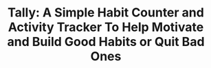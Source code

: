 ---
description: 设定一个习惯，每次实行这个习惯时打开此 app 记录下，有空自我欣赏下。
layout: post
results:
- primaryGenreName: Productivity
  version: '1.1'
  formattedPrice: 免费
  genreIds:
  - '6007'
  - '6002'
  artworkUrl60: http://is4.mzstatic.com/image/thumb/Purple60/v4/d6/31/82/d6318212-6bf4-5743-f193-f4a7589df20a/source/60x60bb.jpg
  minimumOsVersion: '8.0'
  appletvScreenshotUrls: &a []
  sellerName: treebetty LLC
  supportedDevices:
  - iPad2Wifi
  - iPad23G
  - iPhone4S
  - iPadThirdGen
  - iPadThirdGen4G
  - iPhone5
  - iPodTouchFifthGen
  - iPadFourthGen
  - iPadFourthGen4G
  - iPadMini
  - iPadMini4G
  - iPhone5c
  - iPhone5s
  - iPhone6
  - iPhone6Plus
  - iPodTouchSixthGen
  genres:
  - 效率
  - 工具
  currentVersionReleaseDate: '2016-05-05T15:45:05Z'
  trackName: 'Tally: A Simple Habit Counter and Activity Tracker To Help Motivate
    and Build Good Habits or Quit Bad Ones'
  isVppDeviceBasedLicensingEnabled: true
  description: "Tally is a simple tracking tool to help you meet your goals.\n\nWhether
    you're trying to do more of something (ex. meditate, exercise, eat salad)
    and build a new habits or do less of something (smoke, drink, starbucks,
    fast food) and break a habit, Tally can help you gain insight and motivation.
    Simply create your habit and press and hold the square every time you
    do it. That's it. \n\nThe main TALLY screen will show you all your habits
    and your Tally count for a period of time that you choose. You can view
    your tally count the for DAY, WEEK, MONTH, YEAR or EVER. \n\nTally contains
    no ads or popups. Try it now for free with 2 habits. For unlimited habits,
    you can upgrade with an  In App Purchase."
  price: 0
  trackId: 1090990601
  releaseDate: '2016-04-12T00:32:23Z'
  advisories: *a
  screenshotUrls:
  - http://a5.mzstatic.com/us/r30/Purple49/v4/d6/bc/f2/d6bcf2db-1972-12dd-3af3-f290c94139fd/screen1136x1136.jpeg
  - http://a4.mzstatic.com/us/r30/Purple49/v4/67/cc/e7/67cce7af-98e3-fa37-a37a-93ce77aab1c4/screen1136x1136.jpeg
  - http://a3.mzstatic.com/us/r30/Purple49/v4/30/52/d8/3052d82c-049d-2b54-0df0-078f223e10ed/screen1136x1136.jpeg
  - http://a5.mzstatic.com/us/r30/Purple49/v4/d2/4d/ea/d24dea0a-bdd5-639c-b81c-17496c933867/screen1136x1136.jpeg
  - http://a5.mzstatic.com/us/r30/Purple49/v4/6d/88/f1/6d88f1b4-67cc-b186-bcf7-b47aeeab0c37/screen1136x1136.jpeg
  artistViewUrl: https://itunes.apple.com/cn/developer/treebetty-llc/id469957278?uo=4
  primaryGenreId: 6007
  kind: software
  fileSizeBytes: '20866203'
  sellerUrl: http://treebetty.com/
  trackContentRating: 4+
  bundleId: com.tbd.Tally
  trackCensoredName: 'Tally: A Simple Habit Counter and Activity Tracker To
    Help Motivate and Build Good Habits or Quit Bad Ones'
  contentAdvisoryRating: 4+
  isGameCenterEnabled: false
  artistName: treebetty LLC
  languageCodesISO2A:
  - EN
  releaseNotes: '• You can now set a daily reminders for each Tally you create

    • Fixed bug that occurs when you try to create more than 15 Tallys.'
  features: *a
  wrapperType: software
  artworkUrl512: http://is4.mzstatic.com/image/thumb/Purple60/v4/d6/31/82/d6318212-6bf4-5743-f193-f4a7589df20a/source/512x512bb.jpg
  artworkUrl100: http://is4.mzstatic.com/image/thumb/Purple60/v4/d6/31/82/d6318212-6bf4-5743-f193-f4a7589df20a/source/100x100bb.jpg
  trackViewUrl: https://geo.itunes.apple.com/cn/app/tally-simple-habit-counter/id1090990601?mt=8&uo=4
  artistId: 469957278
  currency: CNY
  ipadScreenshotUrls: *a
category: 效率
tags: tag1
resultCount: 1
title: 'Tally: A Simple Habit Counter and Activity Tracker To Help Motivate
  and Build Good Habits or Quit Bad Ones'

---